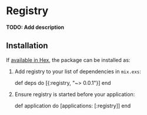 # Registry

**TODO: Add description**

## Installation

If [available in Hex](https://hex.pm/docs/publish), the package can be installed as:

  1. Add registry to your list of dependencies in `mix.exs`:

        def deps do
          [{:registry, "~> 0.0.1"}]
        end

  2. Ensure registry is started before your application:

        def application do
          [applications: [:registry]]
        end

